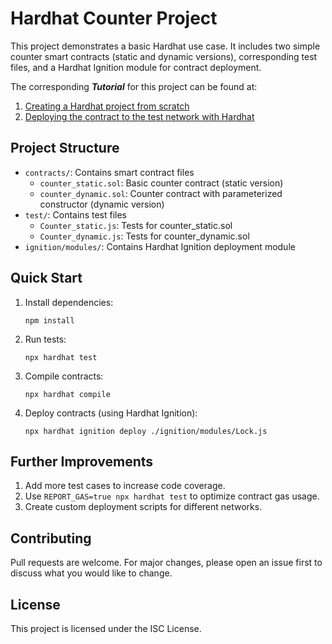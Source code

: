 # Hardhat Counter Project

This project demonstrates a basic Hardhat use case. It includes two simple counter smart contracts (static and dynamic versions), corresponding test files, and a Hardhat Ignition module for contract deployment.

The corresponding ***Tutorial*** for this project can be found at:

1. [Creating a Hardhat project from scratch](https://github.com/ranxi2001/OnePolloWeb3/blob/master/smart_contract/Hardhat%E5%AE%9E%E6%88%98%E7%AF%87%E2%80%94%E2%80%94%E4%BB%8E%E9%9B%B6%E5%88%9B%E5%BB%BA%E4%B8%80%E4%B8%AA%E9%A1%B9%E7%9B%AE.md) 
2. [Deploying the contract to the test network with Hardhat](https://github.com/ranxi2001/OnePolloWeb3/blob/master/smart_contract/Hardhat%E5%AE%9E%E6%88%98%E7%AF%87%E2%80%94%E2%80%94%E5%B0%86%E5%90%88%E7%BA%A6%E9%83%A8%E7%BD%B2%E5%88%B0%E6%B5%8B%E8%AF%95%E7%BD%91.md)

## Project Structure

- `contracts/`: Contains smart contract files
    - `counter_static.sol`: Basic counter contract (static version)
    - `counter_dynamic.sol`: Counter contract with parameterized constructor (dynamic version)
- `test/`: Contains test files
    - `Counter_static.js`: Tests for counter_static.sol
    - `Counter_dynamic.js`: Tests for counter_dynamic.sol
- `ignition/modules/`: Contains Hardhat Ignition deployment module

## Quick Start

1. Install dependencies:
   ```shell
   npm install
   ```

2. Run tests:
   ```shell
   npx hardhat test
   ```

3. Compile contracts:
   ```shell
   npx hardhat compile
   ```

4. Deploy contracts (using Hardhat Ignition):
   ```shell
   npx hardhat ignition deploy ./ignition/modules/Lock.js
   ```

## Further Improvements

1. Add more test cases to increase code coverage.
2. Use `REPORT_GAS=true npx hardhat test` to optimize contract gas usage.
3. Create custom deployment scripts for different networks.

## Contributing

Pull requests are welcome. For major changes, please open an issue first to discuss what you would like to change.

## License

This project is licensed under the ISC License.